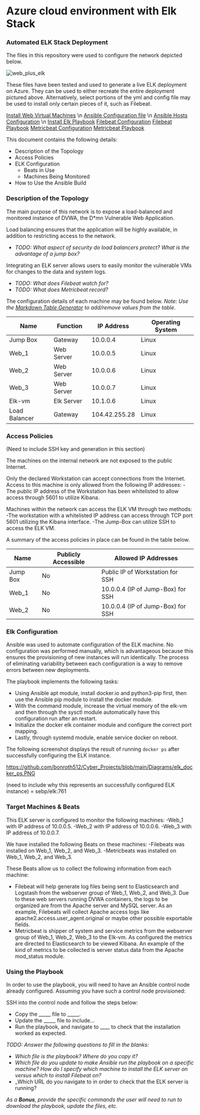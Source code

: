 # Azure cloud environment with Elk Stack

### Automated ELK Stack Deployment

The files in this repository were used to configure the network depicted below.

![web_plus_elk](https://user-images.githubusercontent.com/77121974/123343646-64f5fb00-d50f-11eb-8e2a-091ebdef865a.png)

These files have been tested and used to generate a live ELK deployment on Azure. They can be used to either recreate the entire deployment pictured above. Alternatively, select portions of the yml and config file may be used to install only certain pieces of it, such as Filebeat.

[Install Web Virtual Machines](https://github.com/bonroth512/Azure_cloud_environment_plus_Elk-Stack/blob/dd3db2528135bc681ec2a2fc6cb56229dfbf2310/Ansible/install_dvwa.txt) \n
[Ansible Configuration file](https://github.com/bonroth512/Azure_cloud_environment_plus_Elk-Stack/blob/974d96d60337910844c51bccfca37117e18e9892/Ansible/ansible-config.txt)  \n
[Ansible Hosts Configuration](https://github.com/bonroth512/Azure_cloud_environment_plus_Elk-Stack/blob/974d96d60337910844c51bccfca37117e18e9892/Ansible/hosts_elk&dvwa.txt)  \n
[Install Elk Playbook](https://github.com/bonroth512/Azure_cloud_environment_plus_Elk-Stack/blob/974d96d60337910844c51bccfca37117e18e9892/Ansible/install_elk_playbook.txt)
[Filebeat Configuration](https://github.com/bonroth512/Azure_cloud_environment_plus_Elk-Stack/blob/974d96d60337910844c51bccfca37117e18e9892/Ansible/filebeat-config.txt)
[Filebeat Playbook](https://github.com/bonroth512/Azure_cloud_environment_plus_Elk-Stack/blob/974d96d60337910844c51bccfca37117e18e9892/Ansible/filebeat-playbook.txt)
[Metricbeat Configuration](https://github.com/bonroth512/Azure_cloud_environment_plus_Elk-Stack/blob/974d96d60337910844c51bccfca37117e18e9892/Ansible/metricbeat-config.txt)
[Metricbeat Playbook](https://github.com/bonroth512/Azure_cloud_environment_plus_Elk-Stack/blob/974d96d60337910844c51bccfca37117e18e9892/Ansible/metricbeat-playbook.txt)

This document contains the following details:
- Description of the Topology
- Access Policies
- ELK Configuration
  - Beats in Use
  - Machines Being Monitored
- How to Use the Ansible Build


### Description of the Topology

The main purpose of this network is to expose a load-balanced and monitored instance of DVWA, the D*mn Vulnerable Web Application.

Load balancing ensures that the application will be highly available, in addition to restricting access to the network.
- _TODO: What aspect of security do load balancers protect? What is the advantage of a jump box?_

Integrating an ELK server allows users to easily monitor the vulnerable VMs for changes to the data and system logs.
- _TODO: What does Filebeat watch for?_
- _TODO: What does Metricbeat record?_

The configuration details of each machine may be found below.
_Note: Use the [Markdown Table Generator](http://www.tablesgenerator.com/markdown_tables) to add/remove values from the table_.

| Name     | Function | IP Address | Operating System |
|----------|----------|------------|------------------|
| Jump Box | Gateway  | 10.0.0.4   | Linux            |
| Web_1    |Web Server| 10.0.0.5   | Linux            |
| Web_2    |Web Server| 10.0.0.6   | Linux            |
| Web_3    |Web Server| 10.0.0.7   | Linux            |
| Elk-vm   |Elk Server| 10.1.0.6   | Linux            |
| Load Balancer|Gateway|104.42.255.28|Linux           |
### Access Policies

(Need to include SSH key and generation in this section)

The machines on the internal network are not exposed to the public Internet. 

Only the declared Workstation can accept connections from the Internet. Access to this machine is only allowed from the following IP addresses:
-The public IP address of the Workstation has been whitelisted to allow access through 5601 to utilize Kibana. 

Machines within the network can access the ELK VM through two methods:
-The workstation with a whitelisted IP address can access through TCP port 5601 utilizing the Kibana interface.
-The Jump-Box can utilize SSH to access the ELK VM.

A summary of the access policies in place can be found in the table below.

| Name     | Publicly Accessible | Allowed IP Addresses |
|----------|---------------------|----------------------|
| Jump Box | No                  | Public IP of Workstation for SSH|
| Web_1    | No                  | 10.0.0.4 (IP of Jump-Box) for SSH|
| Web_2    | No                  | 10.0.0.4 (IP of Jump-Box) for SSH|


### Elk Configuration

Ansible was used to automate configuration of the ELK machine. No configuration was performed manually, which is advantageous because this ensures the provisioning of new instances will run identically.  The process of eliminating variability between each configuration is a way to remove errors between new deployments.    

The playbook implements the following tasks:
- Using Ansible apt module, install docker.io and python3-pip first, then use the Ansible pip module to install the docker module. 
- With the command module, increase the virtual memory of the elk-vm and then through the sysctl module automatically have this configuration run after an restart.
- Initialize the docker elk container module and configure the correct port mapping.
- Lastly, through systemd module, enable service docker on reboot.

The following screenshot displays the result of running `docker ps` after successfully configuring the ELK instance.

https://github.com/bonroth512/Cyber_Projects/blob/main/Diagrams/elk_docker_ps.PNG

(need to include why this represents an successfully configured ELK instance) = sebp/elk:761

### Target Machines & Beats
This ELK server is configured to monitor the following machines:
-Web_1 with IP address of 10.0.0.5.
-Web_2 with IP address of 10.0.0.6.
-Web_3 with IP address of 10.0.0.7.

We have installed the following Beats on these machines:
-Filebeats was installed on Web_1, Web_2, and Web_3.
-Metricbeats was installed on Web_1, Web_2, and Web_3.

These Beats allow us to collect the following information from each machine:
- Filebeat will help generate log files being sent to Elasticsearch and Logstash from the webserver group of Web_1, Web_2, and Web_3.  Due to these web servers running DVWA containers, the logs to be organized are from the Apache server and MySQL server. As an example, Filebeats will collect Apache access logs like apache2.access.user_agent.original or maybe other possible exportable fields.
- Metricbeat is shipper of system and service metrics from the webserver group of Web_1, Web_2, Web_3 to the Elk-vm.  As configured the metrics are directed to Elasticsearch to be viewed Kibana.  An example of the kind of metrics to be collected is server status data from the Apache mod_status module.       

### Using the Playbook
In order to use the playbook, you will need to have an Ansible control node already configured. Assuming you have such a control node provisioned: 

SSH into the control node and follow the steps below:
- Copy the _____ file to _____.
- Update the _____ file to include...
- Run the playbook, and navigate to ____ to check that the installation worked as expected.

_TODO: Answer the following questions to fill in the blanks:_
- _Which file is the playbook? Where do you copy it?_
- _Which file do you update to make Ansible run the playbook on a specific machine? How do I specify which machine to install the ELK server on versus which to install Filebeat on?_
- _Which URL do you navigate to in order to check that the ELK server is running?

_As a **Bonus**, provide the specific commands the user will need to run to download the playbook, update the files, etc._

